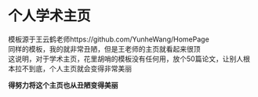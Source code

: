 # 个人学术主页
模板源于王云鹤老师https://github.com/YunheWang/HomePage  
同样的模板，我的就非常丑陋，但是王老师的主页就看起来很顶  
这说明，对于学术主页，花里胡哨的模板没有任何用，放个50篇论文，让别人根本拉不到底，个人主页就会变得非常美丽  
  
**得努力将这个主页也从丑陋变得美丽**
